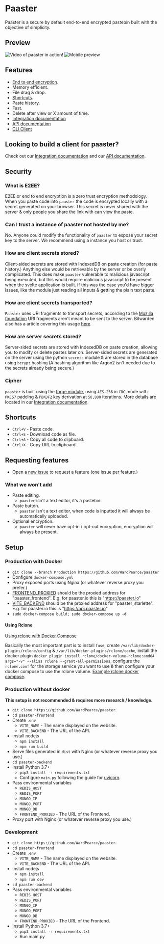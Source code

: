 # Paaster
Paaster is a secure by default end-to-end encrypted pastebin built with the objective of simplicity.

## Preview
![Video of paaster in action!](https://s7.gifyu.com/images/latest.gif)
![Mobile preview](https://i.imgur.com/00eIv0g.png)

## Features
- [End to end encryption](#what-is-e2ee).
- Memory efficient.
- File drag & drop.
- [Shortcuts](#shortcuts).
- Paste history.
- Fast.
- Delete after view or X amount of time.
- [Integration documentation](/paaster-backend#readme)
- [API documentation](https://api.paaster.io/api/documentation)
- [CLI Client](https://github.com/WardPearce/paaster-cli)

## Looking to build a client for paaster?
Check out our [Integration documentation](/paaster-backend#readme) and our [API documentation](https://api.paaster.io/api/documentation).

## Security
### What is E2EE?
E2EE or end to end encryption is a zero trust encryption methodology. When you paste code into `paaster` the code is encrypted locally with a secret generated on your browser. This secret is never shared with the server & only people you share the link with can view the paste.

### Can I trust a instance of paaster not hosted by me?
No. Anyone could modify the functionality of `paaster` to expose your secret key to the server. We recommend using a instance you host or trust.

### How are client secrets stored?
Client-sided secrets are stored with IndexedDB on paste creation (for paste history.) Anything else would be retrievable by the server or be overly complicated. This does make `paaster` vulnerable to malicious javascript being executed, but this would require malicious javascript to be present when the svelte application is built. If this was the case you'd have bigger issues, like the module just reading all inputs & getting the plain text paste.

### How are client secrets transported?
`Paaster` uses URI fragments to transport secrets, according to the [Mozilla foundation](https://developer.mozilla.org/en-US/docs/Learn/Common_questions/What_is_a_URL#anchor) URI fragments aren't meant to be sent to the server. Bitwarden also has a article covering this usage [here](https://bitwarden.com/blog/bitwarden-send-how-it-works/).

### How are server secrets stored?
Server-sided secrets are stored with IndexedDB on paste creation, allowing you to modify or delete pastes later on. Server-sided secrets are generated on the server using the python `secrets` module & are stored in the database using `bcrypt` hashing (A hashing algorithm like Argon2 isn't needed due to the secrets already being secure.)

### Cipher
`paaster` is built using the [forge module](https://github.com/digitalbazaar/forge), using `AES-256` in `CBC` mode with `PKCS7` padding & `PBKDF2` key derivation at `50,000` iterations. More details are located in our [Integration documentation](/paaster-backend#readme).

## Shortcuts
- `Ctrl+V` - Paste code.
- `Ctrl+S` - Download code as file.
- `Ctrl+A` - Copy all code to clipboard.
- `Ctrl+X` - Copy URL to clipboard.

## Requesting features
- Open a [new issue](https://github.com/WardPearce/paaster/issues/new) to request a feature (one issue per feature.)

### What we won't add
- Paste editing.
    - `paaster` isn't a text editor, it's a pastebin.
- Paste button.
    - `paaster` isn't a text editor, when code is inputted it will always be automatically uploaded.
- Optional encryption.
    - `paaster` will never have opt-in / opt-out encryption, encryption will always be present.

## Setup
### Production with Docker
- `git clone --branch Production https://github.com/WardPearce/paaster`
- Configure `docker-compose.yml`
- Proxy exposed ports using Nginx (or whatever reverse proxy you prefer.)
- [FRONTEND_PROXIED](https://github.com/WardPearce/paaster/blob/Development/docker-compose.yml#L24) should be the proxied address for "paaster_frontend". E.g. for paaster.io this is "https://paaster.io"
- [VITE_BACKEND](https://github.com/WardPearce/paaster/blob/Development/docker-compose.yml#L41) should be the proxied address for "paaster_starlette".  E.g. for paaster.io this is "https://api.paaster.io"
- `sudo docker-compose build; sudo docker-compose up -d`

#### Using Rclone
[Using rclone with Docker Compose](https://rclone.org/docker/#getting-started)

Basically the most important part is to install `fuse`, create `/var/lib/docker-plugins/rclone/config` & `/var/lib/docker-plugins/rclone/cache`, install the docker plugin `docker plugin install rclone/docker-volume-rclone:amd64 args="-v" --alias rclone --grant-all-permissions`, configure the `rclone.conf` for the storage service you want to use & then configure your docker compose to use the rclone volume. [Example rclone docker compose](/rclone-docker-example.yml).

### Production without docker
**This setup is not recommended & requires more research / knowledge.**
- `git clone https://github.com/WardPearce/paaster`.
- `cd paaster-frontend`
- Create `.env`
    - `VITE_NAME` - The name displayed on the website.
    - `VITE_BACKEND` - The URL of the API.
- Install nodejs
    - `npm install`
    - `npm run build`
- Serve files generated in `dist` with Nginx (or whatever reverse proxy you use.)
- `cd paaster-backend`
- Install Python 3.7+
    - `pip3 install -r requirements.txt`
    - Configure `main.py` following the guide for [uvicorn](https://www.uvicorn.org/deployment/).
- Pass environmental variables
    - `REDIS_HOST`
    - `REDIS_PORT`
    - `MONGO_IP`
    - `MONGO_PORT`
    - `MONGO_DB`
    - `FRONTEND_PROXIED` - The URL of the Frontend.
- Proxy port with Nginx (or whatever reverse proxy you use.)

### Development
- `git clone https://github.com/WardPearce/paaster`.
- `cd paaster-frontend`
- Create `.env`
    - `VITE_NAME` - The name displayed on the website.
    - `VITE_BACKEND` - The URL of the API.
- Install nodejs
    - `npm install`
    - `npm run dev`
- `cd paaster-backend`
- Pass environmental variables
    - `REDIS_HOST`
    - `REDIS_PORT`
    - `MONGO_IP`
    - `MONGO_PORT`
    - `MONGO_DB`
    - `FRONTEND_PROXIED` - The URL of the Frontend.
- Install Python 3.7+
    - `pip3 install -r requirements.txt`
    - Run main.py
